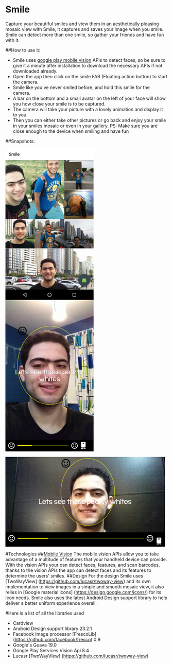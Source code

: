 # Smile
 Capture your beautiful smiles and view them in an aesthetically pleasing mosaic view with Smile, it captures and saves your image when you smile. Smile can detect more than one smile, so gather your friends and have fun with it.
 
##How to use it:
 * Smile uses [google play mobile vision](https://developers.google.com/vision/)  APIs to detect
 faces, so be sure to give it a minute after installation to download the necessary APIs if not downloaded already.
 * Open the app then click on the smile FAB (Floating action button) to start the camera.
 * Smile like you've never smiled before, and hold this smile for the camera.
 * A bar on the bottom and a small avatar on the left of your face will show you how close your smile is to be captured.
 * The camera will take your picture with a lovely animation and display it to you.
 * Then you can either take other pictures or go back and enjoy your smile in your smiles mosaic or even in your gallery.
 PS: Make sure you are close enough to the device when smiling and have fun

##Snapshots:

<img src="https://raw.githubusercontent.com/m090009/Smile/master/ScreenShots/Screenshot_20160413-212923.jpg" 
     altr="Mosaic View"
     align="left" 
     height="471px" 
     width="274px"></img>
     
<img src="https://raw.githubusercontent.com/m090009/Smile/master/ScreenShots/Screenshot_20160413-213849.png" 
     altr="Camera View portrait"
     align="righ" 
     height="471px" 
     width="274px"></img>

<img src="https://raw.githubusercontent.com/m090009/Smile/master/ScreenShots/Screenshot_20160413-214002.png" 
     altr="Camera View landscape"
     align="center" 
     height="279px" 
     width="496"></img>


#Technologies
##[Mobile Vision](https://developers.google.com/vision/) 
The mobile vision APIs allow you to take advantage of a multitude of features that your handheld device can provide.
With the vision APIs your can detect faces, features, and scan barcodes, thanks to the vision APIs the app can detect 
faces and its features to determine the users' smiles.
##Design
For the design Smile uses [TwoWayView] (https://github.com/lucasr/twoway-view) and its own implementation to view images in a simple and smooth mosaic view, it also relies in [Google material icons] (https://design.google.com/icons/) for its icon needs. Smile also uses the latest Android Design support library to help deliver a better uniform experience overall.

#Here is a list of all the libraries used
  * Cardview
  * Android Design support library 23.2.1
  * Facebook Image processor [FrescoLib] (https://github.com/facebook/fresco) 0.9
  * Google's Guava 19.0
  * Google Play Services Vision Api 8.4
  * Lucasr [TwoWayView] (https://github.com/lucasr/twoway-view) 
